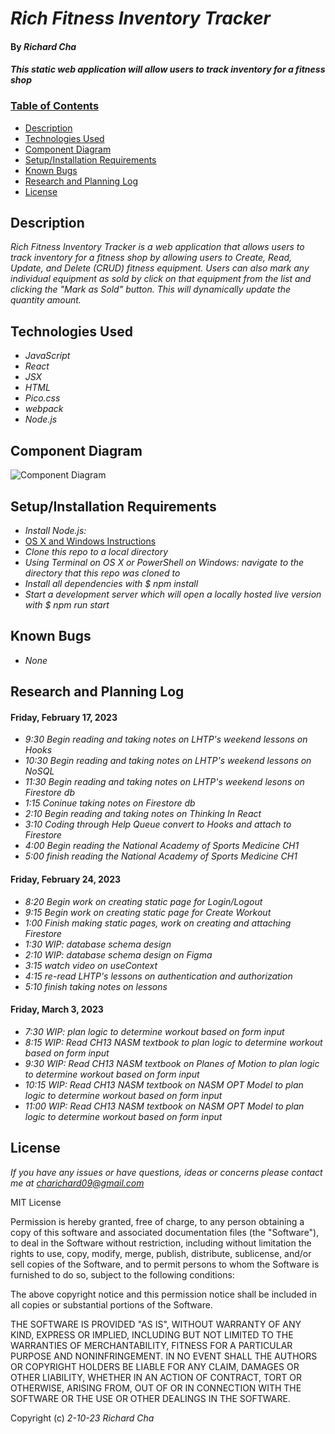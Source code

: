 # _Rich Fitness Inventory Tracker_

#### By _**Richard Cha**_

#### _This static web application will allow users to track inventory for a fitness shop_

### <u>Table of Contents</u>
* <a href="#Description">Description</a>
* <a href="#Technologies-Used">Technologies Used</a>
* <a href="#Component-Diagram">Component Diagram</a>
* <a href="#Setup/Installation-Requirements">Setup/Installation Requirements</a>
* <a href="#Known-Bugs">Known Bugs</a>
* <a href="#Research-and-Planning-Log">Research and Planning Log</a>
* <a href="#License">License</a>

## Description

_Rich Fitness Inventory Tracker is a web application that allows users to track inventory for a fitness shop by allowing users to Create, Read, Update, and Delete (CRUD) fitness equipment. Users can also mark any individual equipment as sold by click on that equipment from the list and clicking the "Mark as Sold" button. This will dynamically update the quantity amount._

## Technologies Used

* _JavaScript_
* _React_
* _JSX_
* _HTML_
* _Pico.css_
* _webpack_
* _Node.js_

## Component Diagram
![Component Diagram](./local-business-inventory-tracker.png)

## Setup/Installation Requirements

* _Install Node.js:_
* [OS X and Windows Instructions](https://www.learnhowtoprogram.com/intermediate-javascript/getting-started-with-javascript/installing-node-js)
* _Clone this repo to a local directory_
* _Using Terminal on OS X or PowerShell on Windows: navigate to the directory that this repo was cloned to_
* _Install all dependencies with $ npm install_
* _Start a development server which will open a locally hosted live version with $ npm run start_

## Known Bugs

* _None_

## Research and Planning Log
#### Friday, February 17, 2023
* _9:30 Begin reading and taking notes on LHTP's weekend lessons on Hooks_
* _10:30 Begin reading and taking notes on LHTP's weekend lessons on NoSQL_ 
* _11:30 Begin reading and taking notes on LHTP's weekend lesons on Firestore db_
* _1:15 Coninue taking notes on Firestore db_
* _2:10 Begin reading and taking notes on Thinking In React_
* _3:10 Coding through Help Queue convert to Hooks and attach to Firestore_
* _4:00 Begin reading the National Academy of Sports Medicine CH1_
* _5:00 finish reading the National Academy of Sports Medicine CH1_

#### Friday, February 24, 2023
* _8:20 Begin work on creating static page for Login/Logout_
* _9:15 Begin work on creating static page for Create Workout_
* _1:00 Finish making static pages, work on creating and attaching Firestore_
* _1:30 WIP: database schema design_
* _2:10 WIP: database schema design on Figma_
* _3:15 watch video on useContext_
* _4:15 re-read LHTP's lessons on authentication and authorization_
* _5:10 finish taking notes on lessons_

#### Friday, March 3, 2023
* _7:30 WIP: plan logic to determine workout based on form input_
* _8:15 WIP: Read CH13 NASM textbook to plan logic to determine workout based on form input_
* _9:30 WIP: Read CH13 NASM textbook on Planes of Motion to plan logic to determine workout based on form input_
* _10:15 WIP: Read CH13 NASM textbook on NASM OPT Model to plan logic to determine workout based on form input_
* _11:00 WIP: Read CH13 NASM textbook on NASM OPT Model to plan logic to determine workout based on form input_


## License

_If you have any issues or have questions, ideas or concerns please contact me at [charichard09@gmail.com](mailto:charichard09@gmail.com)_

MIT License

Permission is hereby granted, free of charge, to any person obtaining a copy
of this software and associated documentation files (the "Software"), to deal
in the Software without restriction, including without limitation the rights
to use, copy, modify, merge, publish, distribute, sublicense, and/or sell
copies of the Software, and to permit persons to whom the Software is
furnished to do so, subject to the following conditions:

The above copyright notice and this permission notice shall be included in all
copies or substantial portions of the Software.

THE SOFTWARE IS PROVIDED "AS IS", WITHOUT WARRANTY OF ANY KIND, EXPRESS OR
IMPLIED, INCLUDING BUT NOT LIMITED TO THE WARRANTIES OF MERCHANTABILITY,
FITNESS FOR A PARTICULAR PURPOSE AND NONINFRINGEMENT. IN NO EVENT SHALL THE
AUTHORS OR COPYRIGHT HOLDERS BE LIABLE FOR ANY CLAIM, DAMAGES OR OTHER
LIABILITY, WHETHER IN AN ACTION OF CONTRACT, TORT OR OTHERWISE, ARISING FROM,
OUT OF OR IN CONNECTION WITH THE SOFTWARE OR THE USE OR OTHER DEALINGS IN THE
SOFTWARE.

Copyright (c) _2-10-23_ _Richard Cha_